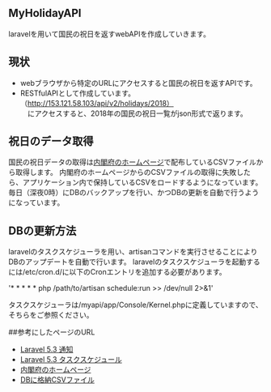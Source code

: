 

## MyHolidayAPI

laravelを用いて国民の祝日を返すwebAPIを作成していきます。

## 現状
- webブラウザから特定のURLにアクセスすると国民の祝日を返すAPIです。
- RESTfulAPIとして作成しています。    
（http://153.121.58.103/api/v2/holidays/2018）  
　にアクセスすると、2018年の国民の祝日一覧がjson形式で返ります。

## 祝日のデータ取得
国民の祝日データの取得は[内閣府のホームページ](http://www8.cao.go.jp/chosei/shukujitsu/gaiyou.html)で配布しているCSVファイルから取得します。
内閣府のホームページからのCSVファイルの取得に失敗したら、アプリケーション内で保持しているCSVをロードするようになっています。
毎日（深夜0時）にDBのバックアップを行い、かつDBの更新を自動で行うようになっています。


## DBの更新方法
laravelのタスクスケジューラを用い、artisanコマンドを実行させることによりDBのアップデートを自動で行います。
laravelのタスクスケジューラを起動するには/etc/cron.d/に以下のCronエントリを追加する必要があります。

'* * * * * php /path/to/artisan schedule:run >> /dev/null 2>&1'

タスクスケジューラは/myapi/app/Console/Kernel.phpに定義していますので、そちらをご参照ください。

##参考にしたページのURL
- [Laravel 5.3 通知](https://readouble.com/laravel/5.3/ja/notifications.html)
- [Laravel 5.3 タスクスケジュール](https://readouble.com/laravel/5.3/ja/scheduling.html)
- [内閣府のホームページ](http://www8.cao.go.jp/chosei/shukujitsu/gaiyou.html)
- [DBに格納CSVファイル](http://www8.cao.go.jp/chosei/shukujitsu/syukujitsu.csv)




